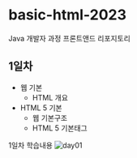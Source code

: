 # basic-html-2023 
Java 개발자 과정 프론트앤드 리포지토리


## 1일차 
- 웹 기본
    - HTML 개요 
- HTML 5 기본
    - 웹 기본구조
    - HTML 5 기본태그


1일차 학습내용
![day01](https://user-images.githubusercontent.com/101508116/226657323-e06efc3f-0687-4e37-b1d4-26ecde1317e9.png)


